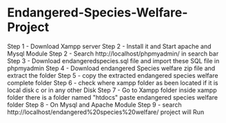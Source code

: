 # Endangered-Species-Welfare-Project
Step 1 - Download Xampp server
Step 2 - Install it and Start apache and Mysql Module
Step 2 - Search http://localhost/phpmyadmin/ in search bar
Step 3 - Download endangeredspecies.sql file and import these SQL file in phpmyadmin
Step 4 - Download endangered Species welfare zip file and extract the folder
Step 5 - copy the extracted endangered species welfare complete folder
Step 6 - check where xampp folder as been located if it is local disk c or in any other Disk
Step 7 - Go to Xampp folder inside xampp folder there is a folder named "htdocs" paste endangered species welfare folder 
Step 8 - On Mysql and Apache Module
Step 9 - search http://localhost/endangered%20species%20welfare/ project will Run
